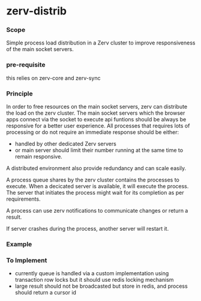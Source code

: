 # zerv-distrib



### Scope
Simple process load distribution in a Zerv cluster to improve responsiveness of the main socket servers.


### pre-requisite
this relies on zerv-core and zerv-sync


### Principle
In order to free resources on the main socket servers, zerv can distribute the load on the zerv cluster.
The main socket servers which the browser apps connect via the socket to execute api funtions should be always be responsive for a better user experience.
All processes that requires lots of processing or do not require an immediate response should be either:
- handled by other dedicated Zerv servers
- or main server should limit their number running at the same time to remain responsive.

A distributed environment also provide redundancy and can scale easily.


A process queue shares by the zerv cluster contains the processes to execute. 
When a decicated server is available, it will execute the process.
The server that initiates the process might wait for its completion as per requirements.

A process can use zerv notifications to communicate changes or return a result.

If server crashes during the process, another server will restart it.

### Example



### To Implement
- currently queue is handled via a custom implementation using transaction row locks but it should use redis locking mechanism
- large result should not be broadcasted but store in redis, and process should return a cursor id


